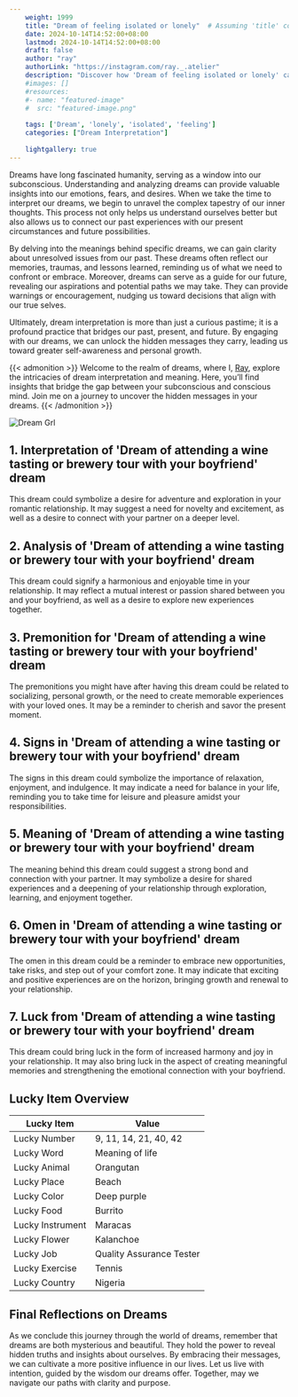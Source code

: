 ```yaml
---
    weight: 1999
    title: "Dream of feeling isolated or lonely"  # Assuming 'title' column exists
    date: 2024-10-14T14:52:00+08:00
    lastmod: 2024-10-14T14:52:00+08:00
    draft: false
    author: "ray"
    authorLink: "https://instagram.com/ray._.atelier"
    description: "Discover how 'Dream of feeling isolated or lonely' can interpret your future and uncover its significant meanings in your life."
    #images: []
    #resources:
    #- name: "featured-image"
    #  src: "featured-image.png"
    
    tags: ['Dream', 'lonely', 'isolated', 'feeling']
    categories: ["Dream Interpretation"]
    
    lightgallery: true
---
```

    
Dreams have long fascinated humanity, serving as a window into our subconscious. Understanding and analyzing dreams can provide valuable insights into our emotions, fears, and desires. When we take the time to interpret our dreams, we begin to unravel the complex tapestry of our inner thoughts. This process not only helps us understand ourselves better but also allows us to connect our past experiences with our present circumstances and future possibilities.

By delving into the meanings behind specific dreams, we can gain clarity about unresolved issues from our past. These dreams often reflect our memories, traumas, and lessons learned, reminding us of what we need to confront or embrace. Moreover, dreams can serve as a guide for our future, revealing our aspirations and potential paths we may take. They can provide warnings or encouragement, nudging us toward decisions that align with our true selves.

Ultimately, dream interpretation is more than just a curious pastime; it is a profound practice that bridges our past, present, and future. By engaging with our dreams, we can unlock the hidden messages they carry, leading us toward greater self-awareness and personal growth.

{{< admonition >}}
Welcome to the realm of dreams, where I, [Ray](https://instagram.com/ray._.atelier), explore the intricacies of dream interpretation and meaning. Here, you’ll find insights that bridge the gap between your subconscious and conscious mind. Join me on a journey to uncover the hidden messages in your dreams.
{{< /admonition >}}

![Dream Grl](https://cdn.pixabay.com/photo/2017/11/02/03/35/gothic-2910057_1280.jpg "Dream Grl")

## 1. Interpretation of 'Dream of attending a wine tasting or brewery tour with your boyfriend' dream

This dream could symbolize a desire for adventure and exploration in your romantic relationship. It may suggest a need for novelty and excitement, as well as a desire to connect with your partner on a deeper level.

## 2. Analysis of 'Dream of attending a wine tasting or brewery tour with your boyfriend' dream

This dream could signify a harmonious and enjoyable time in your relationship. It may reflect a mutual interest or passion shared between you and your boyfriend, as well as a desire to explore new experiences together.

## 3. Premonition for 'Dream of attending a wine tasting or brewery tour with your boyfriend' dream

The premonitions you might have after having this dream could be related to socializing, personal growth, or the need to create memorable experiences with your loved ones. It may be a reminder to cherish and savor the present moment.

## 4. Signs in 'Dream of attending a wine tasting or brewery tour with your boyfriend' dream

The signs in this dream could symbolize the importance of relaxation, enjoyment, and indulgence. It may indicate a need for balance in your life, reminding you to take time for leisure and pleasure amidst your responsibilities.

## 5. Meaning of 'Dream of attending a wine tasting or brewery tour with your boyfriend' dream

The meaning behind this dream could suggest a strong bond and connection with your partner. It may symbolize a desire for shared experiences and a deepening of your relationship through exploration, learning, and enjoyment together.

## 6. Omen in 'Dream of attending a wine tasting or brewery tour with your boyfriend' dream

The omen in this dream could be a reminder to embrace new opportunities, take risks, and step out of your comfort zone. It may indicate that exciting and positive experiences are on the horizon, bringing growth and renewal to your relationship.

## 7. Luck from 'Dream of attending a wine tasting or brewery tour with your boyfriend' dream

This dream could bring luck in the form of increased harmony and joy in your relationship. It may also bring luck in the aspect of creating meaningful memories and strengthening the emotional connection with your boyfriend.

## Lucky Item Overview
| Lucky Item          | Value              |
|---------------|--------------------|
| Lucky Number        | 9, 11, 14, 21, 40, 42  |
| Lucky Word          | Meaning of life |
| Lucky Animal        | Orangutan |
| Lucky Place         | Beach     |
| Lucky Color         | Deep purple     |
| Lucky Food          | Burrito      |
| Lucky Instrument    | Maracas |
| Lucky Flower        | Kalanchoe    |
| Lucky Job           | Quality Assurance Tester       |
| Lucky Exercise      | Tennis  |
| Lucky Country       | Nigeria    |


##  Final Reflections on Dreams

As we conclude this journey through the world of dreams, remember that dreams are both mysterious and beautiful. They hold the power to reveal hidden truths and insights about ourselves. By embracing their messages, we can cultivate a more positive influence in our lives. Let us live with intention, guided by the wisdom our dreams offer. Together, may we navigate our paths with clarity and purpose.
